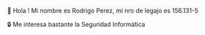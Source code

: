 


🖖 Hola ! Mi nombre es Rodrigo Perez, mi nro de legajo es 156.131-5

🔒 Me interesa bastante la Seguridad Informática
